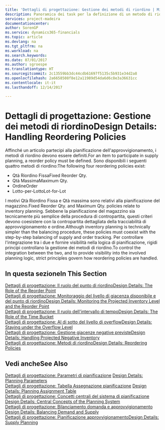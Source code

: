 ```yaml
---
title: 'Dettagli di progettazione: Gestione dei metodi di riordino | Microsoft Docs'
description: Panoramica dei task per la definizione di un metodo di riordino nella pianificazione dell'approvvigionamento.
services: project-madeira
documentationcenter: 
author: SorenGP
ms.service: dynamics365-financials
ms.topic: article
ms.devlang: na
ms.tgt_pltfrm: na
ms.workload: na
ms.search.keywords: 
ms.date: 07/01/2017
ms.author: sgroespe
ms.translationtype: HT
ms.sourcegitcommit: 2c13559bb3dc44cdb61697f5135c5b931e34d2a8
ms.openlocfilehash: 2a6658508f8e12a11989d54da6d6c8e3a36631cc
ms.contentlocale: it-it
ms.lasthandoff: 12/14/2017

---
```

# <a name="design-details-handling-reordering-policies"></a><span data-ttu-id="50bc0-103">Dettagli di progettazione: Gestione dei metodi di riordino</span><span class="sxs-lookup"><span data-stu-id="50bc0-103">Design Details: Handling Reordering Policies</span></span>
<span data-ttu-id="50bc0-104">Affinché un articolo partecipi alla pianificazione dell'approvvigionamento, i metodi di riordino devono essere definiti.</span><span class="sxs-lookup"><span data-stu-id="50bc0-104">For an item to participate in supply planning, a reorder policy must be defined.</span></span> <span data-ttu-id="50bc0-105">Sono disponibili i seguenti quattro metodi di riordino:</span><span class="sxs-lookup"><span data-stu-id="50bc0-105">The following four reordering policies exist:</span></span>  
  
* <span data-ttu-id="50bc0-106">Qtà Riordino Fissa</span><span class="sxs-lookup"><span data-stu-id="50bc0-106">Fixed Reorder Qty.</span></span>  
* <span data-ttu-id="50bc0-107">Qtà Massima</span><span class="sxs-lookup"><span data-stu-id="50bc0-107">Maximum Qty.</span></span>  
* <span data-ttu-id="50bc0-108">Ordine</span><span class="sxs-lookup"><span data-stu-id="50bc0-108">Order</span></span>  
* <span data-ttu-id="50bc0-109">Lotto-per-Lotto</span><span class="sxs-lookup"><span data-stu-id="50bc0-109">Lot-for-Lot</span></span>  
  
<span data-ttu-id="50bc0-110">I motivi Qtà Riordino Fissa e Qtà massima sono relativi alla pianificazione del magazzino.</span><span class="sxs-lookup"><span data-stu-id="50bc0-110">Fixed Reorder Qty. and Maximum Qty. policies relate to inventory planning.</span></span> <span data-ttu-id="50bc0-111">Sebbene la pianificazione del magazzino sia tecnicamente più semplice della procedura di contropartita, questi criteri devono coesistere con la contropartita dettagliata della tracciabilità di approvvigionamento e ordine.</span><span class="sxs-lookup"><span data-stu-id="50bc0-111">Although inventory planning is technically simpler than the balancing procedure, these policies must coexist with the step-by-step balancing of supply and order tracking.</span></span> <span data-ttu-id="50bc0-112">Per controllare l'integrazione tra i due e fornire visibilità nella logica di pianificazione, rigidi principi controllano la gestione dei metodi di riordino.</span><span class="sxs-lookup"><span data-stu-id="50bc0-112">To control the integration between the two, and to provide visibility into the involved planning logic, strict principles govern how reordering policies are handled.</span></span>  
  
## <a name="in-this-section"></a><span data-ttu-id="50bc0-113">In questa sezione</span><span class="sxs-lookup"><span data-stu-id="50bc0-113">In This Section</span></span>  
[<span data-ttu-id="50bc0-114">Dettagli di progettazione: Il ruolo del punto di riordino</span><span class="sxs-lookup"><span data-stu-id="50bc0-114">Design Details: The Role of the Reorder Point</span></span>](design-details-the-role-of-the-reorder-point.md)  
[<span data-ttu-id="50bc0-115">Dettagli di progettazione: Monitoraggio del livello di giacenza disponibile e del punto di riordino</span><span class="sxs-lookup"><span data-stu-id="50bc0-115">Design Details: Monitoring the Projected Inventory Level and the Reorder Point</span></span>](design-details-monitoring-the-projected-inventory-level-and-the-reorder-point.md)  
[<span data-ttu-id="50bc0-116">Dettagli di progettazione: Il ruolo dell'intervallo di tempo</span><span class="sxs-lookup"><span data-stu-id="50bc0-116">Design Details: The Role of the Time Bucket</span></span>](design-details-the-role-of-the-time-bucket.md)  
[<span data-ttu-id="50bc0-117">Dettagli di progettazione: Al di sotto del livello di overflow</span><span class="sxs-lookup"><span data-stu-id="50bc0-117">Design Details: Staying under the Overflow Level</span></span>](design-details-staying-under-the-overflow-level.md)  
[<span data-ttu-id="50bc0-118">Dettagli di progettazione: Gestione giacenze negative previste</span><span class="sxs-lookup"><span data-stu-id="50bc0-118">Design Details: Handling Projected Negative Inventory</span></span>](design-details-handling-projected-negative-inventory.md)  
[<span data-ttu-id="50bc0-119">Dettagli di progettazione: Metodi di riordino</span><span class="sxs-lookup"><span data-stu-id="50bc0-119">Design Details: Reordering Policies</span></span>](design-details-reordering-policies.md)  
  
## <a name="see-also"></a><span data-ttu-id="50bc0-120">Vedi anche</span><span class="sxs-lookup"><span data-stu-id="50bc0-120">See Also</span></span>  
<span data-ttu-id="50bc0-121">[Dettagli di progettazione: Parametri di pianificazione](design-details-planning-parameters.md) </span><span class="sxs-lookup"><span data-stu-id="50bc0-121">[Design Details: Planning Parameters](design-details-planning-parameters.md) </span></span>  
<span data-ttu-id="50bc0-122">[Dettagli di progettazione: Tabella Assegnazione pianificazione](design-details-planning-assignment-table.md) </span><span class="sxs-lookup"><span data-stu-id="50bc0-122">[Design Details: Planning Assignment Table](design-details-planning-assignment-table.md) </span></span>  
<span data-ttu-id="50bc0-123">[Dettagli di progettazione: Concetti centrali del sistema di pianificazione](design-details-central-concepts-of-the-planning-system.md) </span><span class="sxs-lookup"><span data-stu-id="50bc0-123">[Design Details: Central Concepts of the Planning System](design-details-central-concepts-of-the-planning-system.md) </span></span>  
<span data-ttu-id="50bc0-124">[Dettagli di progettazione: Bilanciamento domanda e approvvigionamento](design-details-balancing-demand-and-supply.md) </span><span class="sxs-lookup"><span data-stu-id="50bc0-124">[Design Details: Balancing Demand and Supply](design-details-balancing-demand-and-supply.md) </span></span>  
[<span data-ttu-id="50bc0-125">Dettagli di progettazione: Pianificazione approvvigionamento</span><span class="sxs-lookup"><span data-stu-id="50bc0-125">Design Details: Supply Planning</span></span>](design-details-supply-planning.md)
